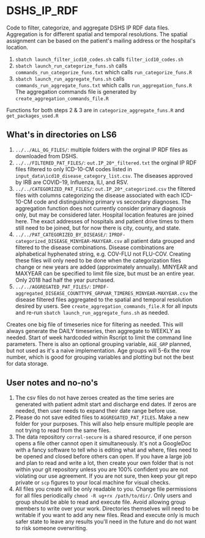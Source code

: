# DSHS_IP_RDF
Code to filter, categorize, and aggregate DSHS IP RDF data files. Aggregation is for different spatial and temporal resolutions. The spatial assignment can be based on the patient's mailing address or the hospital's location.

1. `sbatch launch_filter_icd10_codes.sh` calls `filter_icd10_codes.sh`
2. `sbatch launch_run_categorize_funs.sh` calls `commands_run_categorize_funs.txt` which calls `run_categorize_funs.R`
3. `sbatch launch_run_aggregate_funs.sh` calls `commands_run_aggregate_funs.txt` which calls `run_aggregation_funs.R`
The aggregation commands file is generated by `create_aggregation_commands_file.R`

Functions for both steps 2 & 3 are in `categorize_aggregate_funs.R` and `get_packages_used.R`

## What's in directories on LS6
1. `../../ALL_OG_FILES/`: multiple folders with the orginal IP RDF files as downloaded from DSHS. 
2. `../../FILTERED_PAT_FILES/`: `out.IP_20*_filtered.txt` the orginal IP RDF files filtered to only ICD-10-CM codes listed in `input_data\icd10_disease_category_list.csv`. 
The diseases approved by IRB are COVID-19, Influenza, ILI, and RSV.
3. `../../CATEGORIZED_PAT_FILES/`: `out.IP_20*_categorized.csv` the filtered files with columns categorizing the disease associated with each 
ICD-10-CM code and distinguishing primary vs secondary diagnoses. The aggregation function does not currently consider primary diagnosis only, but may be considered later. 
Hospital location features are joined here. The exact addresses of hospitals and patient drive times 
to them still need to be joined, but for now there is city, county, and state.
4. `../../PAT_CATEGORIZED_BY_DISEASE/`: `IPRDF-categorized_DISEASE_MINYEAR-MAXYEAR.csv` all patient data grouped and filtered to the disease combinations. 
Disease combinations are alphabetical hyphenated string, e.g. COV-FLU not FLU-COV. 
Creating these files will only need to be done when the categorization files change or new years are added (approximately annually). 
MINYEAR and MAXYEAR can be specified to limit file size, but must be an entire year. Only 2018 had half the year purchased. 
5. `../../AGGREGATED_PAT_FILES/`: `IPRDF-aggregated_DISEASE_COUNTTYPE_GRPVAR_TIMERES_MINYEAR-MAXYEAR.csv` the disease filtered files aggregated to the spatial and temporal resolution desired by users. 
See `create_aggregation_commands_file.R` for all inputs and re-run `sbatch launch_run_aggregate_funs.sh` as needed. 

Creates one big file of timeseries nice for filtering as needed. This will always generate the DAILY timeseries, then aggregate to WEEKLY as needed. 
Start of week hardcoded within Rscript to limit the command line parameters. There is also an optional grouping variable, `AGE_GRP` planned, 
but not used as it's a naive implementation. Age groups will 5-6x the row number, which is good for grouping variables and plotting but not the best for data storage. 

## User notes and no-no's
1. The csv files do not have zeroes created as the time series are generated with patient admit start and discharge end dates. 
If zeros are needed, then user needs to expand their date range before use. 
2. Please do not save edited files to `AGGREGATED_PAT_FILES`. Make a new folder for your purposes. 
This will also help ensure multiple people are not trying to read from the same files. 
3. The data repository `corral-secure` is a shared resource, if one person opens a file other cannot open it simultaneously. 
It's not a GoogleDoc with a fancy software to tell who is editing what and where, files need to be opened and closed before others can open. 
If you have a large job and plan to read and write a lot, then create your own folder that is not within your git repository unless you are 100% confident you are not violating our use agreement. 
If you are not sure, then keep your git repo private or `scp` figures to your local machine for visual checks.
4. All files you create will be only readable to you. Change file permissions for all files periodically 
`chmod -R ug+rx /path/to/dir/`. Only users and group should be able to read and execute file. Avoid allowing group members to write over your work. 
Directories themselves will need to be writable if you want to add any new files. Read and execute only is much safer state to leave any results you'll need in the future and do not want to risk someone overwriting.